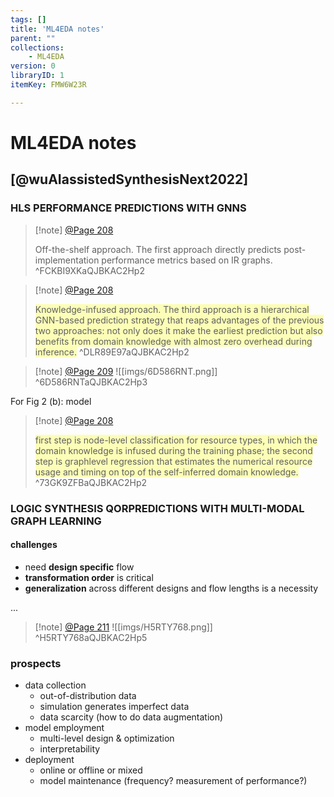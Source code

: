 ```yaml
---
tags: []
title: 'ML4EDA notes'
parent: ""
collections:
    - ML4EDA
version: 0
libraryID: 1
itemKey: FMW6W23R

---
```

# ML4EDA notes

## \[@wuAIassistedSynthesisNext2022]

### HLS PERFORMANCE PREDICTIONS WITH GNNS

> \[!note] [@Page 208](zotero://open-pdf/library/items/QJBKAC2H?page=2\&annotation=FCKBI9XK)
>
> Off-the-shelf approach. The first approach directly predicts post-implementation performance metrics based on IR graphs. ^FCKBI9XKaQJBKAC2Hp2

> [!note] [@Page 208](zotero://open-pdf/library/items/QJBKAC2H?page=2&annotation=DLR89E97)
>  
>  <span style="background:rgba(248, 255, 0, 0.28)">Knowledge-infused approach. The third approach is a hierarchical GNN-based prediction strategy that reaps advantages of the previous two approaches: not only does it make the earliest prediction but also benefits from domain knowledge with almost zero overhead during inference.</span>
> ^DLR89E97aQJBKAC2Hp2

> [!note] [@Page 209](zotero://open-pdf/library/items/QJBKAC2H?page=3&annotation=6D586RNT)
>  ![[imgs/6D586RNT.png]]
>  <span style="background:rgba(248, 255, 0, 0.28)"></span>
> ^6D586RNTaQJBKAC2Hp3

For Fig 2 (b): model
> [!note] [@Page 208](zotero://open-pdf/library/items/QJBKAC2H?page=2&annotation=73GK9ZFB)
>  
>  <span style="background:rgba(248, 255, 0, 0.28)">first step is node-level classification for resource types, in which the domain knowledge is infused during the training phase; the second step is graphlevel regression that estimates the numerical resource usage and timing on top of the self-inferred domain knowledge.</span>
> ^73GK9ZFBaQJBKAC2Hp2

### LOGIC SYNTHESIS QORPREDICTIONS WITH MULTI-MODAL GRAPH LEARNING

#### challenges
- need **design specific** flow
- **transformation order** is critical
- **generalization** across different designs and flow lengths is a necessity

...

> [!note] [@Page 211](zotero://open-pdf/library/items/QJBKAC2H?page=5&annotation=H5RTY768)
>  ![[imgs/H5RTY768.png]]
>  <span style="background:rgba(248, 255, 0, 0.28)"></span>
> ^H5RTY768aQJBKAC2Hp5

### prospects

- data collection
	- out-of-distribution data
	- simulation generates imperfect data
	- data scarcity (how to do data augmentation)
- model employment
	- multi-level design & optimization
	- interpretability
- deployment
	- online or offline or mixed
	- model maintenance (frequency? measurement of performance?)


